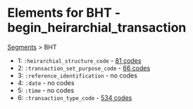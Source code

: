 # Elements for BHT - begin_heirarchial_transaction
[Segments](../segments.md) > BHT
* 1: `:heirarchial_structure_code` - [81 codes](../elements/BHT_1.md)
* 2: `:transaction_set_purpose_code` - [66 codes](../elements/BHT_2.md)
* 3: `:reference_identification` - no codes
* 4: `:date` - no codes
* 5: `:time` - no codes
* 6: `:transaction_type_code` - [534 codes](../elements/BHT_6.md)
